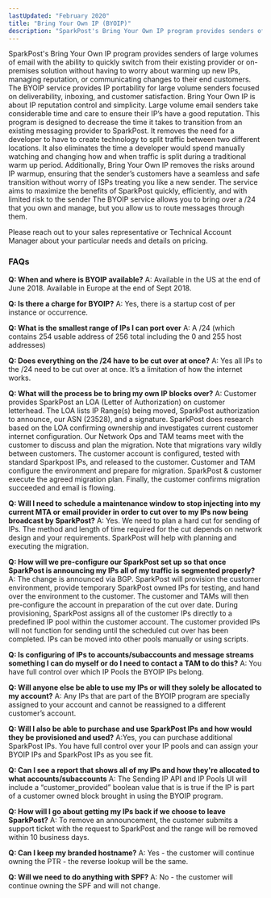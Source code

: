 ```yaml
---
lastUpdated: "February 2020"
title: "Bring Your Own IP (BYOIP)"
description: "SparkPost's Bring Your Own IP program provides senders of large volumes of email with the ability to quickly switch from their existing provider or on-premises solution without having to worry about warming up new IPs, managing reputation, or communicating changes to their end customers. The BYOIP service provides IP portability for large volume senders focused on deliverability, inboxing, and customer satisfaction."
---
```

SparkPost's Bring Your Own IP program provides senders of large volumes of email with the ability to quickly switch from their existing provider or on-premises solution without having to worry about warming up new IPs, managing reputation, or communicating changes to their end customers. The BYOIP service provides IP portability for large volume senders focused on deliverability, inboxing, and customer satisfaction. 
Bring Your Own IP is about IP reputation control and simplicity. Large volume email senders take considerable time and care to ensure their IP’s have a good reputation. This program is designed to decrease the time it takes to transition from an existing messaging provider to SparkPost. It removes the need for a developer to have to create technology to split traffic between two different locations. It also eliminates the time a developer would spend manually watching and changing how and when traffic is split during a traditional warm up period. Additionally, Bring Your Own IP removes the risks around IP warmup, ensuring that the sender’s customers have a seamless and safe transition without worry of ISPs treating you like a new sender. The service aims to maximize the benefits of SparkPost quickly, efficiently, and with limited risk to the sender
The BYOIP service allows you to bring over a /24 that you own and manage, but you allow us to route messages through them.

Please reach out to your sales representative or Technical Account Manager about your particular needs and details on pricing.

### FAQs

**Q: When and where is BYOIP available?**
A: Available in the US at the end of June 2018. Available in Europe at the end of Sept 2018.

**Q: Is there a charge for BYOIP?**
A: Yes, there is a startup cost of per instance or occurrence. 

**Q: What is the smallest range of IPs I can port over**
A: A /24 (which contains 254 usable address of 256 total including the 0 and 255 host addresses)

**Q: Does everything on the /24 have to be cut over at once?**
A: Yes all IPs to the /24 need to be cut over at once. It’s a limitation of how the internet works.

**Q: What will the process be to bring my own IP blocks over?**
A: Customer provides SparkPost an LOA (Letter of Authorization) on customer letterhead. The LOA lists IP Range(s) being moved, SparkPost authorization to announce, our ASN (23528), and a signature. SparkPost does research based on the LOA confirming ownership and investigates current customer internet configuration. Our Network Ops and TAM teams meet with the customer to discuss and plan the migration. Note that migrations vary wildly between customers. The customer account is configured, tested with standard Sparkpost IPs, and released to the customer. Customer and TAM configure the environment and prepare for migration. SparkPost & customer execute the agreed migration plan. Finally, the customer confirms migration succeeded and email is flowing.

**Q: Will I need to schedule a maintenance window to stop injecting into my current MTA or email provider in order to cut over to my IPs now being broadcast by SparkPost?**
A: Yes. We need to plan a hard cut for sending of IPs. The method and length of time required for the cut depends on network design and your requirements. SparkPost will help with planning and executing the migration. 

**Q: How will we pre-configure our SparkPost set up so that once SparkPost is announcing my IPs all of my traffic is segmented properly?**
A: The change is announced via BGP. SparkPost will provision the customer environment, provide temporary SparkPost owned IPs for testing, and hand over the environment to the customer. The customer and TAMs will then pre-configure the account in preparation of the cut over date. During provisioning, SparkPost assigns all of the customer IPs directly to a predefined IP pool within the customer account. The customer provided IPs will not function for sending until the scheduled cut over has been completed. IPs can be moved into other pools manually or using scripts.

**Q: Is configuring of IPs to accounts/subaccounts and message streams something I can do myself or do I need to contact a TAM to do this?**
A: You have full control over which IP Pools the BYOIP IPs belong.  

**Q: Will anyone else be able to use my IPs or will they solely be allocated to my account?**
A: Any IPs that are part of the BYOIP program are specially assigned to your account and cannot be reassigned to a different customer’s account.

**Q: Will I also be able to purchase and use SparkPost IPs and how would they be provisioned and used?**
A:Yes, you can purchase additional SparkPost IPs.  You have full control over your IP pools and can assign your BYOIP IPs and SparkPost IPs as you see fit.

**Q: Can I see a report that shows all of my IPs and how they're allocated to what accounts/subaccounts**
A: The Sending IP API and IP Pools UI will include a “customer_provided” boolean value that is is true if the IP is part of a customer owned block brought in using the BYOIP program.

**Q: How will I go about getting my IPs back if we choose to leave SparkPost?**
A: To remove an announcement, the customer submits a support ticket with the request to SparkPost and the range will be removed within 10 business days. 

**Q: Can I keep my branded hostname?**
A: Yes - the customer will continue owning the PTR - the reverse lookup will be the same. 

**Q: Will we need to do anything with SPF?**
A: No - the customer will continue owning the SPF and will not change.
